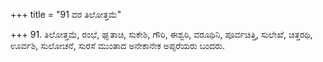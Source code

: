 +++
title = "91 ವರ ತಿಲೋತ್ತಮೆ"

+++
91. ತಿಲೋತ್ತಮೆ, ರಂಭೆ, ಘೃತಾಚಿ, ಸುಕೇಶಿ, ಗೌರಿ, ಈಶ್ವರಿ, ವರೂಥಿನಿ, ಪೂರ್ವಚಿತ್ತಿ, ಸುಲೇಖೆ, ಚಿತ್ತರಥಿ, ಊರ್ವಶಿ, ಸುಲೋಚನೆ, ಸುರಸೆ ಮುಂತಾದ ಅನೇಕಾನೇಕ ಅಪ್ಸರೆಯರು ಬಂದರು.